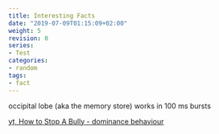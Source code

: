 ```yaml
---
title: Interesting Facts
date: "2019-07-09T01:15:09+02:00"
weight: 5
revision: 0
series:
- Test
categories:
- random
tags:
- fact
---
```


occipital lobe (aka the memory store) works in 100 ms bursts

[yt, How to Stop A Bully - dominance behaviour](https://youtu.be/7oKjW1OIjuw)
